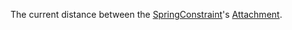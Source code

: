 The current distance between the [SpringConstraint](https://developer.roblox.com/en-us/api-reference/class/SpringConstraint)'s [Attachment](https://developer.roblox.com/en-us/api-reference/class/Attachment).